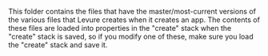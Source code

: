 This folder contains the files that have the master/most-current versions of the various files that Levure creates when it creates an app.
The contents of these files are loaded into properties in the "create" stack when the "create" stack is saved, so if you modify one of these, make sure you load the "create" stack and save it.